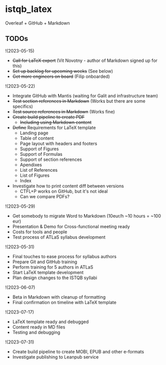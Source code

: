 # istqb_latex
Overleaf + GitHub + Markdown

## TODOs
!(2023-05-15) 
  * ~~Call for LaTeX expert~~ (Vit Novotny - author of Markdown signed up for this)
  * ~~Set up backlog for upcoming weeks~~ (See below)
  * ~~Get more engineers on board~~ (Filip onboarded)

!(2023-05-22) 
  * Integrate GitHub with Mantis (waiting for Galit and infrastructure team)
  * ~~Test section references in Markdown~~ (Works but there are some specifics)
  * ~~Test source references in Markdown~~ (Works fine)
  * ~~Create build pipeline to create PDF~~
      * ~~Including using Markdown content~~
  * ~~Define~~ Requirements for LaTeX template
      * Landing page
      * Table of content
      * Page layout with headers and footers
      * Support of Figures
      * Support of Formulas
      * Support of section references
      * Apendixes
      * List of References
      * List of Figures 
      * Index
  * Investigate how to print content diff between versions
      * CTFL+P works on GitHub, but it's not ideal
      * Can we compare PDFs?

!(2023-05-29) 
  * Get somebody to migrate Word to Markdown (10eur/h ~10 hours = ~100 eur)
  * Presentation & Demo for Cross-functional meeting ready
  * Costs for tools and people
  * Test process of ATLaS syllabus development

!(2023-05-31) 
  * Final touches to ease process for syllabus authors
  * Prepare Git and GitHub training
  * Perform training for 5 authors in ATLaS
  * Start LaTeX template development
  * Plan design changes to the ISTQB syllabi

!(2023-06-07)
  * Beta in Markdown with cleanup of formatting
  * Final confirmation on timeline with LaTeX template
 
!(2023-07-17) 
  * LaTeX template ready and debugged
  * Content ready in MD files
  * Testing and debugging

!(2023-07-31) 
  * Create build pipeline to create MOBI, EPUB and other e-formats
  * Investigate publishing to Leanpub service
